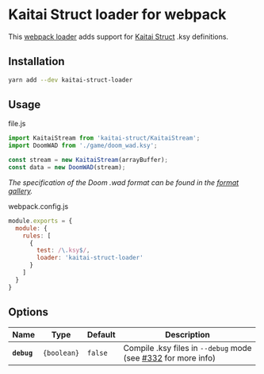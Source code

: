 # Kaitai Struct loader for webpack
This [webpack loader](https://webpack.js.org/concepts/loaders/) adds support for [Kaitai Struct](https://kaitai.io) .ksy definitions.

## Installation

```sh
yarn add --dev kaitai-struct-loader
```

## Usage

file.js

```js
import KaitaiStream from 'kaitai-struct/KaitaiStream';
import DoomWAD from './game/doom_wad.ksy';

const stream = new KaitaiStream(arrayBuffer);
const data = new DoomWAD(stream);
```
*The specification of the Doom .wad format can be found in the [format gallery](https://formats.kaitai.io/doom_wad/).*

webpack.config.js

```js
module.exports = {
  module: {
    rules: [
      {
        test: /\.ksy$/,
        loader: 'kaitai-struct-loader'
      }
    ]
  }
}
```

## Options
| Name | Type | Default | Description |
| - | - | - | - |
| **`debug`** | `{boolean}` | `false` | Compile .ksy files in `--debug` mode<br> (see [#332](https://github.com/kaitai-io/kaitai_struct/issues/332) for more info) |
